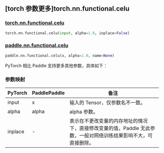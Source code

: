 ## [torch 参数更多]torch.nn.functional.celu

### [torch.nn.functional.celu](https://pytorch.org/docs/stable/generated/torch.nn.functional.celu.html#torch.nn.functional.celu)

```python
torch.nn.functional.celu(input, alpha=1.0, inplace=False)
```

### [paddle.nn.functional.celu](https://www.paddlepaddle.org.cn/documentation/docs/zh/develop/api/paddle/nn/functional/celu_cn.html)

```python
paddle.nn.functional.celu(x, alpha=1.0, name=None)
```

PyTorch 相比 Paddle 支持更多其他参数，具体如下：

### 参数映射

| PyTorch | PaddlePaddle | 备注                                                                                                            |
| ------- | ------------ | --------------------------------------------------------------------------------------------------------------- |
| input   | x            | 输入的 Tensor，仅参数名不一致。                                                                                 |
| alpha   | alpha        | alpha 参数。                                                                                                    |
| inplace | -            | 表示在不更改变量的内存地址的情况下，直接修改变量的值，Paddle 无此参数，一般对网络训练结果影响不大，可直接删除。 |
